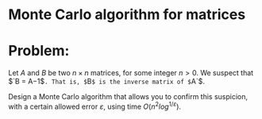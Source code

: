 # Monte Carlo algorithm for matrices

# Problem:

Let $`A`$ and $`B`$ be two $`n \times n`$ matrices, for some integer $`n > 0`$.
We suspect that $`B = A−1$`. That is, $`B`$ is the inverse matrix of $`A`$.

Design a Monte Carlo algorithm that allows you to confirm this suspicion, with a certain allowed error $`ε`$, using time $`O(n^2 log^{1/ε})`$.
